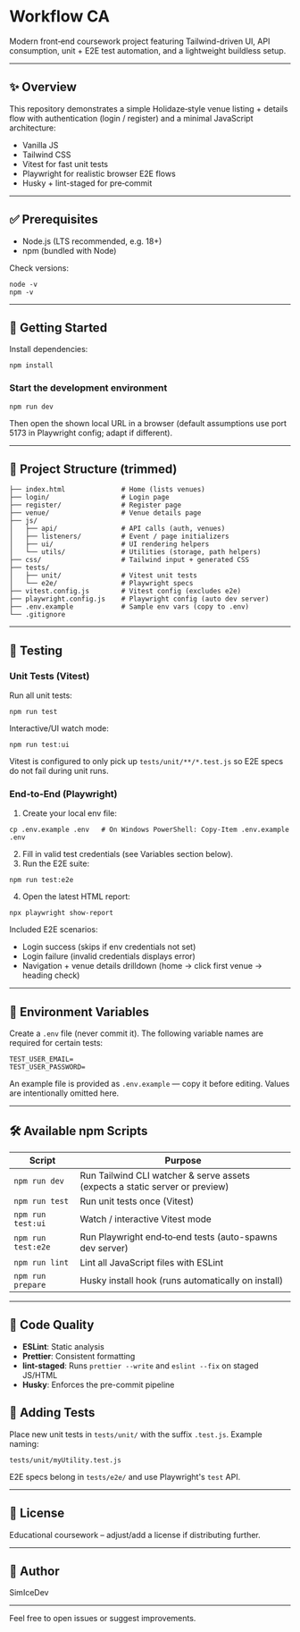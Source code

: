 

# Workflow CA

Modern front‑end coursework project featuring Tailwind-driven UI, API consumption, unit + E2E test automation, and a lightweight buildless setup.

</div>

---

## ✨ Overview

This repository demonstrates a simple Holidaze‑style venue listing + details flow with authentication (login / register) and a minimal JavaScript architecture:

- Vanilla JS
- Tailwind CSS
- Vitest for fast unit tests
- Playwright for realistic browser E2E flows
- Husky + lint-staged for pre‑commit

---

## ✅ Prerequisites

- Node.js (LTS recommended, e.g. 18+)
- npm (bundled with Node)

Check versions:
```
node -v
npm -v
```

---

## 🚀 Getting Started

Install dependencies:
```
npm install
```


### Start the development environment
```
npm run dev
```

Then open the shown local URL in a browser (default assumptions use port 5173 in Playwright config; adapt if different).

---

## 📁 Project Structure (trimmed)

```
├── index.html              # Home (lists venues)
├── login/                  # Login page
├── register/               # Register page
├── venue/                  # Venue details page
├── js/
│   ├── api/                # API calls (auth, venues)
│   ├── listeners/          # Event / page initializers
│   ├── ui/                 # UI rendering helpers
│   └── utils/              # Utilities (storage, path helpers)
├── css/                    # Tailwind input + generated CSS
├── tests/
│   ├── unit/               # Vitest unit tests
│   └── e2e/                # Playwright specs
├── vitest.config.js        # Vitest config (excludes e2e)
├── playwright.config.js    # Playwright config (auto dev server)
├── .env.example            # Sample env vars (copy to .env)
└── .gitignore
```

---

## 🧪 Testing

### Unit Tests (Vitest)
Run all unit tests:
```
npm run test
```

Interactive/UI watch mode:
```
npm run test:ui
```

Vitest is configured to only pick up `tests/unit/**/*.test.js` so E2E specs do not fail during unit runs.

### End‑to‑End (Playwright)

1. Create your local env file:
```
cp .env.example .env   # On Windows PowerShell: Copy-Item .env.example .env
```
2. Fill in valid test credentials (see Variables section below).
3. Run the E2E suite:
```
npm run test:e2e
```
4. Open the latest HTML report:
```
npx playwright show-report
```

Included E2E scenarios:
- Login success (skips if env credentials not set)
- Login failure (invalid credentials displays error)
- Navigation + venue details drilldown (home → click first venue → heading check)

---

## 🔐 Environment Variables

Create a `.env` file (never commit it). The following variable names are required for certain tests:

```
TEST_USER_EMAIL= 
TEST_USER_PASSWORD=
```

An example file is provided as `.env.example` — copy it before editing. Values are intentionally omitted here.

---

## 🛠 Available npm Scripts

| Script | Purpose |
|--------|---------|
| `npm run dev` | Run Tailwind CLI watcher & serve assets (expects a static server or preview) |
| `npm run test` | Run unit tests once (Vitest) |
| `npm run test:ui` | Watch / interactive Vitest mode |
| `npm run test:e2e` | Run Playwright end‑to‑end tests (auto-spawns dev server) |
| `npm run lint` | Lint all JavaScript files with ESLint |
| `npm run prepare` | Husky install hook (runs automatically on install) |

---

## 🧹 Code Quality

- **ESLint**: Static analysis
- **Prettier**: Consistent formatting
- **lint-staged**: Runs `prettier --write` and `eslint --fix` on staged JS/HTML
- **Husky**: Enforces the pre-commit pipeline


## 🧩 Adding Tests

Place new unit tests in `tests/unit/` with the suffix `.test.js`. Example naming:
```
tests/unit/myUtility.test.js
```
E2E specs belong in `tests/e2e/` and use Playwright's `test` API.

---

## 📜 License

Educational coursework – adjust/add a license if distributing further.

---

## 👤 Author

SimIceDev

---

Feel free to open issues or suggest improvements.